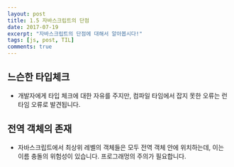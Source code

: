 ```yaml
---
layout: post
title: 1.5 자바스크립트의 단점
date: 2017-07-19
excerpt: "자바스크립트의 단점에 대해서 알아봅시다!"
tags: [js, post, TIL]
comments: true
---
```


느슨한 타입체크 
--------------
- 개발자에게 타입 체크에 대한 자유를 주지만, 컴파일 타임에서 잡지 못한 오류는 런타임 오류로 발견됩니다.

전역 객체의 존재
-------------------
- 자바스크립트에서 최상위 레벨의 객체들은 모두 전역 객체 안에 위치하는데, 이는 이름 충돌의 위험성이 있습니다. 프로그래멍의 주의가 필요합니다.